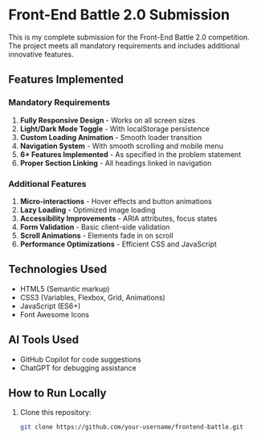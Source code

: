 # Front-End Battle 2.0 Submission

This is my complete submission for the Front-End Battle 2.0 competition. The project meets all mandatory requirements and includes additional innovative features.

## Features Implemented

### Mandatory Requirements
1. **Fully Responsive Design** - Works on all screen sizes
2. **Light/Dark Mode Toggle** - With localStorage persistence
3. **Custom Loading Animation** - Smooth loader transition
4. **Navigation System** - With smooth scrolling and mobile menu
5. **6+ Features Implemented** - As specified in the problem statement
6. **Proper Section Linking** - All headings linked in navigation

### Additional Features
1. **Micro-interactions** - Hover effects and button animations
2. **Lazy Loading** - Optimized image loading
3. **Accessibility Improvements** - ARIA attributes, focus states
4. **Form Validation** - Basic client-side validation
5. **Scroll Animations** - Elements fade in on scroll
6. **Performance Optimizations** - Efficient CSS and JavaScript

## Technologies Used

- HTML5 (Semantic markup)
- CSS3 (Variables, Flexbox, Grid, Animations)
- JavaScript (ES6+)
- Font Awesome Icons

## AI Tools Used

- GitHub Copilot for code suggestions
- ChatGPT for debugging assistance

## How to Run Locally

1. Clone this repository:
   ```bash
   git clone https://github.com/your-username/frontend-battle.git